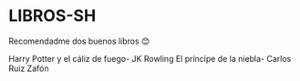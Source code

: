 # LIBROS-SH
Recomendadme dos buenos libros 😊

Harry Potter y el cáliz de fuego- JK Rowling
El príncipe de la niebla- Carlos Ruiz Zafón
